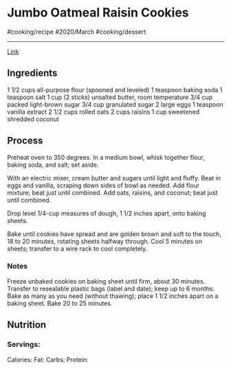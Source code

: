 # Jumbo Oatmeal Raisin Cookies
#cooking/recipe #2020/March #cooking/dessert
- - - -
[Link](https://www.marthastewart.com/330139/jumbo-oatmeal-raisin-cookies)

## Ingredients
1 1/2 cups all-purpose flour (spooned and leveled)
1 teaspoon baking soda
1 teaspoon salt
1 cup (2 sticks) unsalted butter, room temperature
3/4 cup packed light-brown sugar
3/4 cup granulated sugar
2 large eggs
1 teaspoon vanilla extract
2 1/2 cups rolled oats
2 cups raisins
1 cup sweetened shredded coconut

## Process
Preheat oven to 350 degrees. In a medium bowl, whisk together flour, baking soda, and salt; set aside.

With an electric mixer, cream butter and sugars until light and fluffy. Beat in eggs and vanilla, scraping down sides of bowl as needed. Add flour mixture; beat just until combined. Add oats, raisins, and coconut; beat just until combined.

Drop level 1/4-cup measures of dough, 1 1/2 inches apart, onto baking sheets.

Bake until cookies have spread and are golden brown and soft to the touch, 18 to 20 minutes, rotating sheets halfway through. Cool 5 minutes on sheets; transfer to a wire rack to cool completely.

### Notes
Freeze unbaked cookies on baking sheet until firm, about 30 minutes. Transfer to resealable plastic bags (label and date); keep up to 6 months. Bake as many as you need (without thawing); place 1 1/2 inches apart on a baking sheet. Bake 20 to 25 minutes.

## Nutrition
### Servings:
Calories: 
Fat: 
Carbs: 
Protein: 